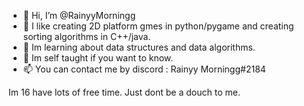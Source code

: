 - 👋 Hi, I’m @RainyyMorningg
- 👀 I like creating 2D platform gmes in python/pygame and creating sorting algorithms in C++/java.
- 🌱 Im learning about data structures and data algorithms.
- 💞️ Im self taught if you want to know.
- 📫 You can contact me by discord : Rainyy Morningg#2184

Im 16 have lots of free time. Just dont be a douch to me.

